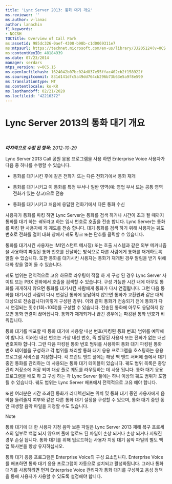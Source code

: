 ```yaml
---
title: 'Lync Server 2013: 통화 대기 개요'
ms.reviewer: ''
ms.author: v-lanac
author: lanachin
f1.keywords:
- NOCSH
TOCTitle: Overview of Call Park
ms:assetid: 985dc326-0aef-4308-b98b-c1d0069311e7
ms:mtpsurl: https://technet.microsoft.com/en-us/library/JJ205124(v=OCS.15)
ms:contentKeyID: 48184939
ms.date: 07/23/2014
manager: serdars
mtps_version: v=OCS.15
ms.openlocfilehash: 1624042b07bc024d837e55ffac402cb2f158922f
ms.sourcegitcommit: 831d141dfc5a49dd764cb296b73b63e5a9f8e599
ms.translationtype: MT
ms.contentlocale: ko-KR
ms.lasthandoff: 02/21/2020
ms.locfileid: "42216372"
---
```

<div data-xmlns="http://www.w3.org/1999/xhtml">

<div class="topic" data-xmlns="http://www.w3.org/1999/xhtml" data-msxsl="urn:schemas-microsoft-com:xslt" data-cs="https://msdn.microsoft.com/">

<div data-asp="https://msdn2.microsoft.com/asp">

# <a name="overview-of-call-park-in-lync-server-2013"></a>Lync Server 2013의 통화 대기 개요

</div>

<div id="mainSection">

<div id="mainBody">

<span> </span>

_**마지막으로 수정 된 항목:** 2012-10-29_

Lync Server 2013 Call 공원 응용 프로그램을 사용 하면 Enterprise Voice 사용자가 다음 중 하나를 수행할 수 있습니다.

  - 통화를 대기시킨 후에 같은 전화기 또는 다른 전화기에서 통화 재개

  - 통화를 대기시키고 이 통화를 특정 부서나 일반 영역(예: 영업 부서 또는 공통 영역 전화가 있는 창고)으로 전송

  - 통화를 대기시키고 처음에 응답한 전화기에서 다른 통화 수신

사용자가 통화를 파킹 하면 Lync Server는 통화를 검색 하거나 시간이 초과 될 때까지 통화를 대기 하는 *궤도*라고 하는 임시 번호로 호출을 전송 합니다. Lync Server는 통화를 파킹 한 사용자에 게 궤도를 전송 합니다. 대기 통화를 검색 하기 위해 사용자는 궤도 번호로 전화를 걸어 대화 창에서 궤도 링크 또는 단추를 클릭할 수 있습니다.

통화를 대기시킨 사용자는 IM(인스턴트 메시징) 또는 호출 시스템과 같은 외부 메커니즘을 사용하여 파킹된 통화 번호를 전달하는 방식으로 다른 사람에게 통화를 재개하도록 알릴 수 있습니다. 또한 통화를 대기시킨 사용자는 통화가 재개된 경우 알림을 받기 위해 대화 창을 열어 둘 수 있습니다.

궤도 범위는 전역적으로 고유 하므로 라우팅이 적절 하 게 구성 된 경우 Lync Server 사이트 또는 PBX 전화에서 호출을 검색할 수 있습니다. 구성 가능한 시간 내에 아무도 통화를 재개하지 않으면 통화를 대기시킨 사람에게 통화가 다시 연결됩니다. 그런 다음 통화를 대기시킨 사람이 다시 연결된 통화에 응답하지 않으면 통화가 교환원과 같은 대체 대상으로 전송됩니다(이렇게 구성된 경우). 이와 같이 통화가 전송되기 전에 통화가 다시 연결되는 횟수(1회~10회)를 구성할 수 있습니다. 전송된 통화에 아무도 응답하지 않으면 통화 연결이 끊어집니다. 통화가 재개되거나 끊긴 경우에는 파킹된 통화 번호가 비워집니다.

통화 대기를 배포할 때 통화 대기에 사용할 내선 번호(파킹된 통화 번호) 범위를 예약해야 합니다. 이러한 내선 번호는 가상 내선 번호, 즉 할당된 사용자 또는 전화가 없는 내선 번호여야 합니다. 그런 다음 파킹된 통화 번호 범위를 사용하여 통화 대기 파킹된 통화 번호 테이블을 구성하고 각 범위를 처리할 통화 대기 응용 프로그램을 호스팅하는 응용 프로그램 서비스를 지정합니다. 각 프런트 엔드 풀에는 해당 백 엔드 서버에 풀에서 대기 중인 통화를 관리하는 데 사용되는 통화 대기 테이블이 있습니다. 궤도 범위 목록은 중앙 관리 저장소에 저장 되며 대상 풀로 궤도를 라우팅하는 데 사용 됩니다. 통화 대기 응용 프로그램을 배포 하 고 구성 하는 각 Lync Server 풀에는 하나 이상의 궤도 범위가 포함 될 수 있습니다. 궤도 범위는 Lync Server 배포에서 전역적으로 고유 해야 합니다.

또한 여러분은 시간 초과된 통화가 리디렉션되는 위치 및 통화 대기 중인 사용자에게 음악을 들려줄지 여부와 같은 다른 통화 대기 설정을 구성할 수 있으며, 통화 대기 중인 동안 재생할 음악 파일을 지정할 수도 있습니다.

<div>


> [!NOTE]  
> 통화 대기에 대 한 사용자 지정 음악 보존 파일은 Lync Server 2013 재해 복구 프로세스의 일부로 백업 되지 않으며 풀에 업로드 된 파일이 손상 되거나 손상 되거나 지워진 경우 손실 됩니다. 통화 대기를 위해 업로드하는 사용자 지정 대기 음악 파일의 별도 백업 복사본을 항상 유지하십시오.



</div>

통화 대기 응용 프로그램은 Enterprise Voice의 구성 요소입니다. Enterprise Voice를 배포하면 통화 대기 응용 프로그램이 자동으로 설치되고 활성화됩니다. 그러나 통화 대기를 사용하려면 먼저 Enterprise Voice 관리자가 통화 대기를 구성하고 음성 정책을 통해 사용자가 사용할 수 있도록 설정해야 합니다.

</div>

<span> </span>

</div>

</div>

</div>

